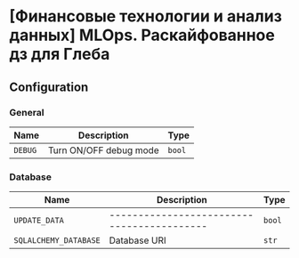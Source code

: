 # [Финансовые технологии и анализ данных] MLOps. Раскайфованное дз для Глеба


## Configuration

### General

| Name              | Description                                    | Type   |
|-------------------|------------------------------------------------|--------|
| `DEBUG`           | Turn ON/OFF debug mode                         | `bool` |

### Database

| Name                   | Description                              | Type   |
|------------------------|------------------------------------------|--------|
| `UPDATE_DATA`          |------------------------------------------| `bool` |
| `SQLALCHEMY_DATABASE`  | Database URI                             | `str`  |


